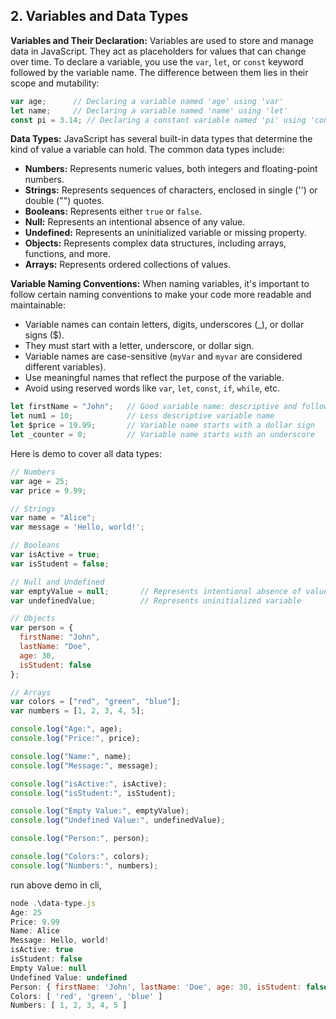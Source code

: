 ## 2. Variables and Data Types

**Variables and Their Declaration:**
Variables are used to store and manage data in JavaScript. They act as placeholders for values that can change over time. To declare a variable, you use the `var`, `let`, or `const` keyword followed by the variable name. The difference between them lies in their scope and mutability:

```javascript
var age;      // Declaring a variable named 'age' using 'var'
let name;     // Declaring a variable named 'name' using 'let'
const pi = 3.14; // Declaring a constant variable named 'pi' using 'const'
```

**Data Types:**
JavaScript has several built-in data types that determine the kind of value a variable can hold. The common data types include:

- **Numbers:** Represents numeric values, both integers and floating-point numbers.
- **Strings:** Represents sequences of characters, enclosed in single ('') or double ("") quotes.
- **Booleans:** Represents either `true` or `false`.
- **Null:** Represents an intentional absence of any value.
- **Undefined:** Represents an uninitialized variable or missing property.
- **Objects:** Represents complex data structures, including arrays, functions, and more.
- **Arrays:** Represents ordered collections of values.

**Variable Naming Conventions:**
When naming variables, it's important to follow certain naming conventions to make your code more readable and maintainable:

- Variable names can contain letters, digits, underscores (_), or dollar signs ($).
- They must start with a letter, underscore, or dollar sign.
- Variable names are case-sensitive (`myVar` and `myvar` are considered different variables).
- Use meaningful names that reflect the purpose of the variable.
- Avoid using reserved words like `var`, `let`, `const`, `if`, `while`, etc.

```javascript
let firstName = "John";   // Good variable name: descriptive and follows conventions
let num1 = 10;            // Less descriptive variable name
let $price = 19.99;       // Variable name starts with a dollar sign
let _counter = 0;         // Variable name starts with an underscore
```

Here is demo to cover all data types:

```javascript
// Numbers
var age = 25;
var price = 9.99;

// Strings
var name = "Alice";
var message = 'Hello, world!';

// Booleans
var isActive = true;
var isStudent = false;

// Null and Undefined
var emptyValue = null;       // Represents intentional absence of value
var undefinedValue;          // Represents uninitialized variable

// Objects
var person = {
  firstName: "John",
  lastName: "Doe",
  age: 30,
  isStudent: false
};

// Arrays
var colors = ["red", "green", "blue"];
var numbers = [1, 2, 3, 4, 5];

console.log("Age:", age);
console.log("Price:", price);

console.log("Name:", name);
console.log("Message:", message);

console.log("isActive:", isActive);
console.log("isStudent:", isStudent);

console.log("Empty Value:", emptyValue);
console.log("Undefined Value:", undefinedValue);

console.log("Person:", person);

console.log("Colors:", colors);
console.log("Numbers:", numbers);
```

run above demo in cli,
```javascript
node .\data-type.js
Age: 25
Price: 9.99
Name: Alice
Message: Hello, world!
isActive: true
isStudent: false
Empty Value: null
Undefined Value: undefined
Person: { firstName: 'John', lastName: 'Doe', age: 30, isStudent: false }
Colors: [ 'red', 'green', 'blue' ]
Numbers: [ 1, 2, 3, 4, 5 ]
```



